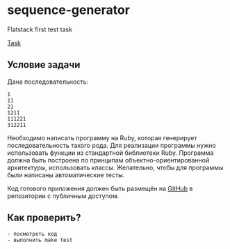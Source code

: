 # sequence-generator
Flatstack first test task

[Task](https://github.com/fs/test-tasks/tree/master/ruby)

## Условие задачи

Дана последовательность:

```
1
11
21
1211
111221
312211
```

Необходимо написать программу на Ruby, которая генерирует последовательность такого рода. Для реализации программы нужно использовать функции из стандартной библиотеки Ruby. Программа должна быть построена по принципам объектно-ориентированной архитектуры, использовать классы. Желательно, чтобы для программы были написаны автоматические тесты.

Код готового приложения должен быть размещён на [GitHub](http://github.com) в репозитории с публичным доступом.

## Как проверить?

    - посмотреть код
    - выполнить make test

